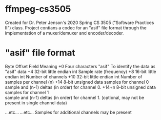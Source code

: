 # ffmpeg-cs3505

Created for Dr. Peter Jenson's 2020 Spring CS 3505 ("Software Practices II") class. Project contians a codec for an "asif" file format through the implementation of a muxer/demuxer and encoder/decoder.

# "asif" file format

Byte Offset	Field	Meaning
+0	Four characters "asif"	To identify the data as "asif" data
+4	32-bit little endian int	Sample rate (frequency)
+8	16-bit little endian int	Number of channels
+10	32-bit little endian int	Number of samples per channel (n)
+14	8-bit unsigned data samples for channel 0	sample and (n-1) deltas (in order) for channel 0.
+14+n	8-bit unsigned data samples for channel 1	
sample and (n-1) deltas (in order) for channel 1.
(optional, may not be present in single channel data)

...etc...	...etc...	Samples for additional channels may be present
